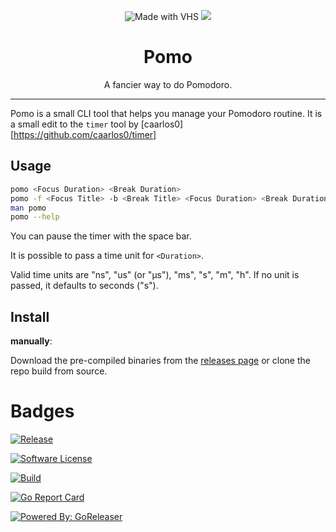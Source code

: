 <p align="center">
	<img src="https://vhs.charm.sh/vhs-1q9uo4hkLStOL4UHZFfQ4W.gif" alt="Made with VHS">
	<a href="https://vhs.charm.sh">
		<img src="https://stuff.charm.sh/vhs/badge.svg">
	</a>
	<br>
	<h1 align="center">Pomo</h1>
	<p align="center">A fancier way to do Pomodoro.</p>
</p>

---

Pomo is a small CLI tool that helps you manage your Pomodoro routine. It is a small edit to the `timer` tool by [caarlos0][https://github.com/caarlos0/timer]

## Usage

```sh
pomo <Focus Duration> <Break Duration>
pomo -f <Focus Title> -b <Break Title> <Focus Duration> <Break Duration>
man pomo
pomo --help
```

You can pause the timer with the space bar.

It is possible to pass a time unit for `<Duration>`.

Valid time units are "ns", "us" (or "µs"), "ms", "s", "m", "h".
If no unit is passed, it defaults to seconds ("s").

## Install

**manually**:

Download the pre-compiled binaries from the [releases page][releases] or clone the repo build from source.

[releases]:  https://github.com/ashtacore/pomodoro/releases

# Badges

[![Release](https://img.shields.io/github/release/ashtacore/pomodoro.svg?style=for-the-badge)](https://github.com/ashtacore/pomodoro/releases/latest)

[![Software License](https://img.shields.io/badge/license-MIT-brightgreen.svg?style=for-the-badge)](LICENSE.md)

[![Build](https://img.shields.io/github/actions/workflow/status/ashtacore/pomodoro/build.yml?style=for-the-badge)](https://github.com/ashtacore/pomodoro/actions?query=workflow%3Abuild)

[![Go Report Card](https://goreportcard.com/badge/github.com/ashtacore/pomodoro?style=for-the-badge)](https://goreportcard.com/report/github.com/ashtacore/pomodoro)

[![Powered By: GoReleaser](https://img.shields.io/badge/powered%20by-goreleaser-green.svg?style=for-the-badge)](https://github.com/goreleaser)

